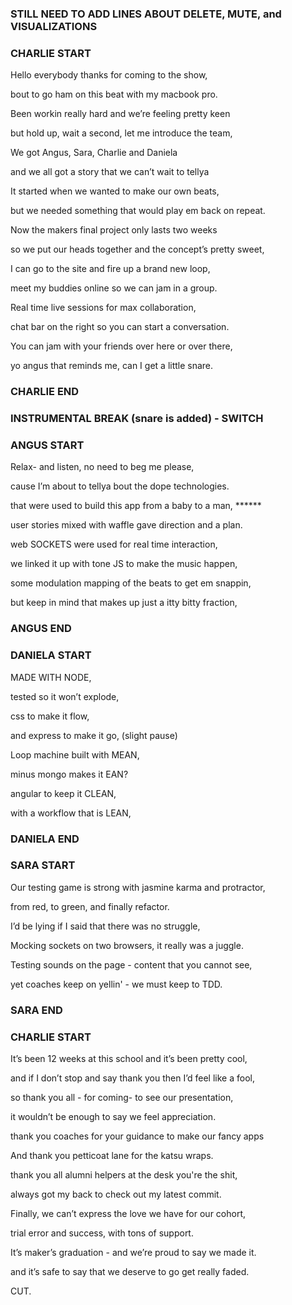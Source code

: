 ### STILL NEED TO ADD LINES ABOUT DELETE, MUTE, and VISUALIZATIONS
### CHARLIE START

Hello everybody thanks for coming to the show,

bout to go ham on this beat with my macbook pro.


Been workin really hard and we’re feeling pretty keen

but hold up, wait a second, let me introduce the team,


We got Angus, Sara, Charlie and Daniela

and we all got a story that we can’t wait to tellya


It started when we wanted to make our own beats,

but we needed something that would play em back on repeat.


Now the makers final project only lasts two weeks

so we put our heads together and the concept’s pretty sweet,


I can go to the site and fire up a brand new loop,

meet my buddies online so we can jam in a group.


Real time live sessions for max collaboration,

chat bar on the right so you can start a conversation.


You can jam with your friends over here or over there,

yo angus that reminds me, can I get a little snare.

### CHARLIE END
### INSTRUMENTAL BREAK (snare is added) - SWITCH
### ANGUS START

Relax- and listen, no need to beg me please,

cause I’m about to tellya bout the dope technologies.


that were used to build this app from a baby to a man, ******

user stories mixed with waffle gave direction and a plan.


web SOCKETS were used for real time interaction,

we linked it up with tone JS to make the music happen,


some modulation mapping of the beats to get em snappin,

but keep in mind that makes up just a itty bitty fraction,


### ANGUS END
### DANIELA START

MADE WITH NODE,

tested so it won’t explode,

css to make it flow,

and express to make it go,
(slight pause)

Loop machine built with MEAN,

minus mongo makes it EAN?

angular to keep it CLEAN,

with a workflow that is LEAN,

### DANIELA END
### SARA START

Our testing game is strong with jasmine karma and protractor,

from red, to green, and finally refactor.


I’d be lying if I said that there was no struggle,

Mocking sockets on two browsers, it really was a juggle.


Testing sounds on the page - content that you cannot see,

yet coaches keep on yellin' - we must keep to TDD.
 

### SARA END
### CHARLIE START


It’s been 12 weeks at this school and it’s been pretty cool,

and if I don’t stop and say thank you then I’d feel like a fool,


so thank you all - for coming- to see our presentation,

it wouldn’t be enough to say we feel appreciation.


thank you coaches for your guidance to make our fancy apps

And thank you petticoat lane for the katsu wraps.


thank you all alumni helpers at the desk you're the shit,

always got my back to check out my latest commit.


Finally, we can’t express the love we have for our cohort,

trial error and success, with tons of support.


It’s maker’s graduation - and we’re proud to say we made it.

and it’s safe to say that we deserve to go get really faded.

CUT.

